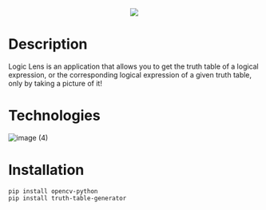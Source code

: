 <div align=center >
<img align="center"  src="https://github.com/yousefosama654/Logic-Lens/assets/LogoSample.png">
</div>




# Description

Logic Lens is an application that allows you to get the truth table of a logical expression, or the corresponding logical expression of a given truth table, only by taking a picture of it! 

# Technologies
![image (4)](https://github.com/yousefosama654/Logic-Lens/assets/93356614/6fff1284-2d4d-430d-ba4c-4f15e1274295)



# Installation

```
pip install opencv-python
pip install truth-table-generator
```
